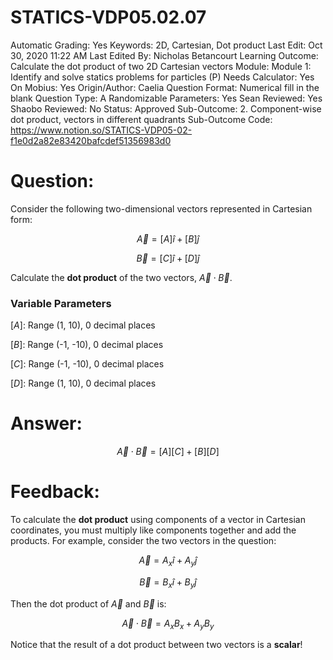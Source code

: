 # STATICS-VDP05.02.07

Automatic Grading: Yes
Keywords: 2D, Cartesian, Dot product
Last Edit: Oct 30, 2020 11:22 AM
Last Edited By: Nicholas Betancourt
Learning Outcome: Calculate the dot product of two 2D Cartesian vectors
Module: Module 1: Identify and solve statics problems for particles (P)
Needs Calculator: Yes
On Mobius: Yes
Origin/Author: Caelia
Question Format: Numerical fill in the blank
Question Type: A
Randomizable Parameters: Yes
Sean Reviewed: Yes
Shaobo Reviewed: No
Status: Approved
Sub-Outcome: 2. Component-wise dot product, vectors in different quadrants
Sub-Outcome Code: https://www.notion.so/STATICS-VDP05-02-f1e0d2a82e83420bafcdef51356983d0

# Question:

Consider the following two-dimensional vectors represented in Cartesian form: 

$$\overrightarrow{A}=[A]\hat{i}+[B]\hat{j}$$

$$\overrightarrow{B}=[C]\hat{i}+[D]\hat{j}$$

Calculate the **dot product** of the two vectors, $\overrightarrow{A}\cdot\overrightarrow{B}$.

### Variable Parameters

$[A]:$ Range (1, 10), 0 decimal places

$[B]:$ Range (-1, -10), 0 decimal places

$[C]:$ Range (-1, -10), 0 decimal places

$[D]:$ Range (1, 10), 0 decimal places

# Answer:

$$\overrightarrow{A}\cdot\overrightarrow{B}=[A][C]+[B][D]$$

# Feedback:

To calculate the **dot product** using components of a vector in Cartesian coordinates, you must multiply like components together and add the products. For example, consider the two vectors in the question:

$$\overrightarrow{A}=A_x\hat{i}+A_{y}\hat{j}$$

$$\overrightarrow{B}=B_{x}\hat{i}+B_{y}\hat{j}$$

Then the dot product of $\overrightarrow{A}$ and $\overrightarrow{B}$ is:

$$\overrightarrow{A}\cdot\overrightarrow{B}=A_{x}B_{x}+A_{y}B_{y}$$

Notice that the result of a dot product between two vectors is a **scalar**!